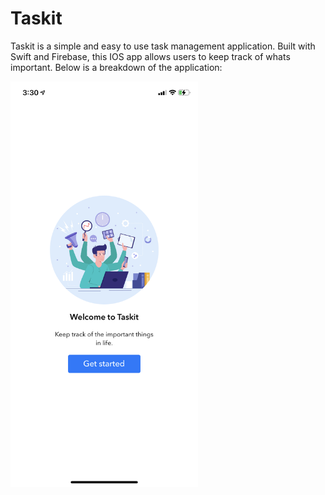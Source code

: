 # Taskit
Taskit is a simple and easy to use task management application. Built with Swift and Firebase, this IOS app allows users to keep track of whats important. Below is a breakdown of the application:

<img src="/ss/IMG_6673.PNG" alt="Landing Page" width="300px">
